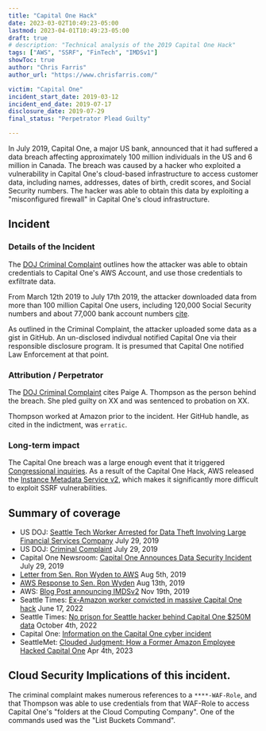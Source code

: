 ```yaml
---
title: "Capital One Hack"
date: 2023-03-02T10:49:23-05:00
lastmod: 2023-04-01T10:49:23-05:00
draft: true
# description: "Technical analysis of the 2019 Capital One Hack"
tags: ["AWS", "SSRF", "FinTech", "IMDSv1"]
showToc: true
author: "Chris Farris"
author_url: "https://www.chrisfarris.com/"

victim: "Capital One"
incident_start_date: 2019-03-12
incident_end_date: 2019-07-17
disclosure_date: 2019-07-29
final_status: "Perpetrator Plead Guilty"

---
```


In July 2019, Capital One, a major US bank, announced that it had suffered a data breach affecting approximately 100 million individuals in the US and 6 million in Canada. The breach was caused by a hacker who exploited a vulnerability in Capital One's cloud-based infrastructure to access customer data, including names, addresses, dates of birth, credit scores, and Social Security numbers. The hacker was able to obtain this data by exploiting a "misconfigured firewall" in Capital One's cloud infrastructure.

<!--more-->  <!-- This separates the synopsis from the main body -->

## Incident

### Details of the Incident
The [DOJ Criminal Complaint](thompson_complaint.pdf) outlines how the attacker was able to obtain credentials to Capital One's AWS Account, and use those credentials to exfiltrate data.

From March 12th 2019 to July 17th 2019, the attacker downloaded data from more than 100 million Capital One users, including 120,000 Social Security numbers and about 77,000 bank account numbers [cite](https://www.seattletimes.com/business/no-prison-for-seattle-hacker-behind-capital-one-250m-data-breach/).

As outlined in the Criminal Complaint, the attacker uploaded some data as a gist in GitHub. An un-disclosed indivdual notified Capital One via their responsible disclosure program. It is presumed that Capital One notified Law Enforcement at that point.


### Attribution / Perpetrator
The [DOJ Criminal Complaint](https://www.justice.gov/d9/press-releases/attachments/2019/07/29/thompson_complaint.pdf) cites Paige A. Thompson as the person behind the breach. She pled guilty on XX and was sentenced to probation on XX.

Thompson worked at Amazon prior to the incident. Her GitHub handle, as cited in the indictment, was `erratic`.

### Long-term impact

The Capital One breach was a large enough event that it triggered [Congressional inquiries](080519-Letter-to-Amazon-re-Capital-One-Hack.pdf). As a result of the Capital One Hack, AWS released the [Instance Metadata Service v2](https://docs.aws.amazon.com/AWSEC2/latest/UserGuide/configuring-instance-metadata-service.html), which makes it significantly more difficult to exploit SSRF vulnerabilities.

## Summary of coverage
* US DOJ: [Seattle Tech Worker Arrested for Data Theft Involving Large Financial Services Company](https://www.justice.gov/usao-wdwa/pr/seattle-tech-worker-arrested-data-theft-involving-large-financial-services-company) July 29, 2019
* US DOJ: [Criminal Complaint](https://www.justice.gov/d9/press-releases/attachments/2019/07/29/thompson_complaint.pdf) July 29, 2019
* Capital One Newsroom: [Capital One Announces Data Security Incident](https://www.capitalone.com/about/newsroom/capital-one-announces-data-security-incident/) July 29, 2019
* [Letter from Sen. Ron Wyden to AWS](https://www.wyden.senate.gov/imo/media/doc/081319%20Amazon%20Letter%20to%20Sen%20Wyden%20RE%20Consumer%20Data.pdf) Aug 5th, 2019
* [AWS Response to Sen. Ron Wyden](https://www.wyden.senate.gov/imo/media/doc/081319%20Amazon%20Letter%20to%20Sen%20Wyden%20RE%20Consumer%20Data.pdf) Aug 13th, 2019
* AWS: [Blog Post announcing IMDSv2](https://aws.amazon.com/blogs/security/defense-in-depth-open-firewalls-reverse-proxies-ssrf-vulnerabilities-ec2-instance-metadata-service/) Nov 19th, 2019
* Seattle Times: [Ex-Amazon worker convicted in massive Capital One hack](https://www.seattletimes.com/business/ex-amazon-worker-convicted-in-massive-capital-one-hack/) June 17, 2022
* Seattle Times: [No prison for Seattle hacker behind Capital One $250M data](https://www.seattletimes.com/business/no-prison-for-seattle-hacker-behind-capital-one-250m-data-breach/) October 4th, 2022
* Capital One: [Information on the Capital One cyber incident](https://www.capitalone.com/digital/facts2019/)
* SeattleMet: [Clouded Judgment: How a Former Amazon Employee Hacked Capital One](https://www.seattlemet.com/news-and-city-life/2023/04/how-a-former-amazon-web-services-employee-hacked-capital-one-paige-thompson-seattle) Apr 4th, 2023

## Cloud Security Implications of this incident.

The criminal complaint makes numerous references to a `****-WAF-Role`, and that Thompson was able to use credentials from that WAF-Role to access Capital One's "folders at the Cloud Computing Company". One of the commands used was the "List Buckets Command".


